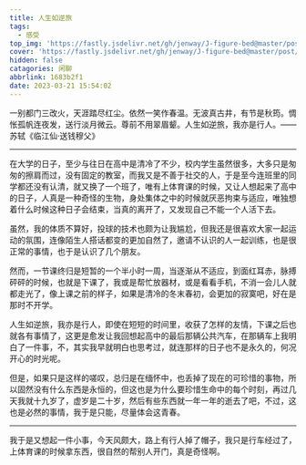 ```yaml
---
title: 人生如逆旅
tags:
  - 感受
top_img: 'https://fastly.jsdelivr.net/gh/jenway/J-figure-bed@master/post/2023/life/kita.jpg'
cover: 'https://fastly.jsdelivr.net/gh/jenway/J-figure-bed@master/post/2023/life/kita.jpg'
hidden: false
catagories: 闲聊
abbrlink: 1683b2f1
date: 2023-03-21 15:54:02
---
```


<!-- <meting-js
    server="netease"
    type="song"
    autoplay="false"
    id="2003496467">
</meting-js> -->

​            一别都门三改火，天涯踏尽红尘。依然一笑作春温。无波真古井，有节是秋筠。惆怅孤帆连夜发，送行淡月微云。尊前不用翠眉颦。人生如逆旅，我亦是行人。—— 苏轼《临江仙·送钱穆父》

-----

在大学的日子，至少与往日在高中是清冷了不少，校内学生虽然很多，大多只是匆匆的擦肩而过，没有固定的教室，而我又是不善于社交的人，于是至今连班里的同学都还没有认清，就又换了一个班了，唯有上体育课的时候，又让人想起来了高中的日子，人真是一种奇怪的生物，身处集体之中的时候就厌恶拘束与适应，唯独想着什么时候这种日子会结束，当真的离开了，又发现自己不能一个人活下去。

虽然，我的体质不算好，投球的技术也颇为让我尴尬，但我还是很喜欢大家一起运动的氛围，连像陌生人搭话都变的更加自然了，邀请不认识的人一起训练，也是很正常的事情，也于是认识了几个朋友。

然而，一节课终归是短暂的一个半小时一周，当逐渐从不适应，到面红耳赤，脉搏砰砰的时候，也就是下课了，我或是帮忙放器材，或是看看手机，不消一会儿人就都走光了，像上课之前的样子，如果是清冷的冬末春初，会更加的寂寞吧，好在是那时不开学。

人生如逆旅，我亦是行人，即使在短短的时间里，收获了怎样的友情，下课之后也就各有事情了，这更是愈发让我回想起高中的最后那辆公共汽车，在那辆车上我明白了一件事，不，其实我早就明白也思考过，就连那样的日子也不是永久的，何况开心的时光呢。

但是，如果只是这样的嗟叹，总归是在缅怀中，也丢掉了现在的可珍惜的事物，所以固然没有什么东西是永恒的，但这也是为什么要珍惜生命中的每个时刻，再过几天我就十九岁了，虚岁是二十岁，然后有些东西就一年一年的逝去了吧，不过，这也是必然的事情，我于是只能，尽量体会这青春。

-----

我于是又想起一件小事，今天风颇大，路上有行人掉了帽子，我只是行车经过了，上体育课的时候拿东西，很自然的帮别人开门，真是奇怪啊。
